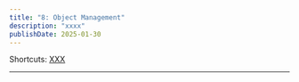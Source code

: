 ```yaml
---
title: "8: Object Management"
description: "xxxx"
publishDate: 2025-01-30
---
```

Shortcuts:
[XXX](#xxx)

---
